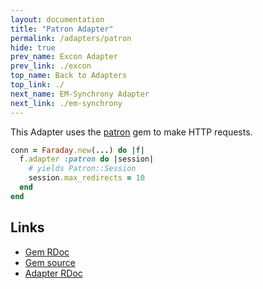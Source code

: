 ```yaml
---
layout: documentation
title: "Patron Adapter"
permalink: /adapters/patron
hide: true
prev_name: Excon Adapter
prev_link: ./excon
top_name: Back to Adapters
top_link: ./
next_name: EM-Synchrony Adapter
next_link: ./em-synchrony
---
```


This Adapter uses the [patron][rdoc] gem to make HTTP requests.

```ruby
conn = Faraday.new(...) do |f|
  f.adapter :patron do |session|
    # yields Patron::Session
    session.max_redirects = 10
  end
end
```

## Links

* [Gem RDoc][rdoc]
* [Gem source][src]
* [Adapter RDoc][adapter_rdoc]

[rdoc]: https://www.rubydoc.info/gems/patron
[src]: https://github.com/toland/patron
[adapter_rdoc]: https://www.rubydoc.info/gems/faraday/Faraday/Adapter/Patron
